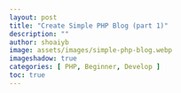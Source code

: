 ```yaml
---
layout: post
title: "Create Simple PHP Blog (part 1)"
description: ""
author: shoaiyb
image: assets/images/simple-php-blog.webp
imageshadow: true
categories: [ PHP, Beginner, Develop ]
toc: true
---
```





##
##
##
##
##
##
